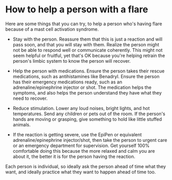 <!--
source: jph
tags: how-to help families
-->

# How to help a person with a flare

Here are some things that you can try, to help a person who's having flare because of a mast cell activation syndrome.

* Stay with the person. Reassure them that this is just a reaction and will pass
  soon, and that you will stay with them. Realize the person might not be able
  to respond well or communicate coherently. This might not seem helpful or
  fruitful, yet that's OK because you're helping retrain the person's limbic
  system to know the person will recover.

* Help the person with medications. Ensure the person takes their rescue
  medications, such as antihistamines like Benadryl. Ensure the person has their
  emergency medications ready, such as an adrenaline/epinephrine injector or
  shot. The medication helps the symptoms, and also helps the person understand
  they have what they need to recover.
   
* Reduce stimulation. Lower any loud noises, bright lights, and hot
  temperatures. Send any children or pets out of the room. If the person's hands
  are moving or grasping, give something to hold like little stuffed animals.

* If the reaction is getting severe, use the EpiPen or equivalent
  adrenaline/epinephrine injector/shot, then take the person to urgent care or
  an emergency department for supervision. Get yourself 100% comfortable doing
  this because the more relaxed and calm you are about it, the better it is for
  the person having the reaction. 

Each person is individual, so ideally ask the person ahead of time what they
want, and ideally practice what they want to happen ahead of time too.
